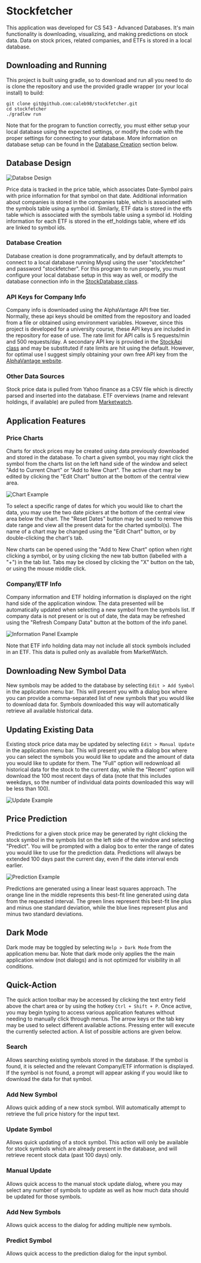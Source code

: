 # Stockfetcher
This application was developed for CS 543 - Advanced Databases. It's main functionality is downloading, visualizing, and making predictions on stock data. Data on stock prices, related companies, and ETFs is stored in a local database.

## Downloading and Running
This project is built using gradle, so to download and run all you need to do is clone the repository and use the provided gradle wrapper (or your local install) to build:

```
git clone git@github.com:caleb98/stockfetcher.git
cd stockfetcher
./gradlew run
```

Note that for the program to function correctly, you must either setup your local database using the expected settings, or modify the code with the proper settings for connecting to your database. More information on database setup can be found in the [Database Creation](#Database-Creation) section below.

## Database Design
![Databse Design](./db_design.svg)

Price data is tracked in the price table, which associates Date-Symbol pairs with price information for that symbol on that date. Additional information about companies is stored in the companies table, which is associated with the symbols table using a symbol id. Similarly, ETF data is stored in the etfs table which is associated with the symbols table using a symbol id. Holding information for each ETF is stored in the etf_holdings table, where etf ids are linked to symbol ids.

### Database Creation
Database creation is done programmatically, and by default attempts to connect to a local database running Mysql using the user "stockfetcher" and password "stockfetcher". For this program to run properly, you must configure your local database setup in this way as well, or modify the database connection info in the [StockDatabase class](app/src/main/java/stockfetcher/db/StockDatabase.java).

### API Keys for Company Info
Company info is downloaded using the AlphaVantage API free tier. Normally, these api keys should be omitted from the repository and loaded from a file or obtained using environment variables. However, since this project is developed for a university course, these API keys are included in the repository for ease of use. The rate limit for API calls is 5 requests/min and 500 requests/day. A secondary API key is provided in the [StockApi class](app/src/main/java/stockfetcher/api/StockApi.java) and may be substituted if rate limits are hit using the default. However, for optimal use I suggest simply obtaining your own free API key from the [AlphaVantage website](https://www.alphavantage.co/).

### Other Data Sources
Stock price data is pulled from Yahoo finance as a CSV file which is directly parsed and inserted into the database. ETF overviews (name and relevant holdings, if available) are pulled from [Marketwatch](https://www.marketwatch.com/).

## Application Features
### Price Charts
Charts for stock prices may be created using data previously downloaded and stored in the database. To chart a given symbol, you may right click the symbol from the charts list on the left hand side of the window and select "Add to Current Chart" or "Add to New Chart". The active chart may be edited by clicking the "Edit Chart" button at the bottom of the central view area.

![Chart Example](./chart_example.png)

To select a specific range of dates for which you would like to chart the data, you may use the two date pickers at the bottom of the central view area below the chart. The "Reset Dates" button may be used to remove this date range and view all the present data for the charted symbol(s). The name of a chart may be changed using the "Edit Chart" button, or by double-clicking the chart's tab.

New charts can be opened using the "Add to New Chart" option when right clicking a symbol, or by using clicking the new tab button (labelled with a "+") in the tab list. Tabs may be closed by clicking the "X" button on the tab, or using the mouse middle click.

### Company/ETF Info
Company information and ETF holding information is displayed on the right hand side of the application window. The data presented will be automatically updated when selecting a new symbol from the symbols list. If company data is not present or is out of date, the data may be refreshed using the "Refresh Company Data" button at the bottom of the info panel.

![Information Panel Example](./info_example.png)

Note that ETF info holding data may not include all stock symbols included in an ETF. This data is pulled only as available from MarketWatch.

## Downloading New Symbol Data
New symbols may be added to the database by selecting `Edit > Add Symbol` in the application menu bar. This will present you with a dialog box where you can provide a comma-separated list of new symbols that you would like to download data for. Symbols downloaded this way will automatically retrieve all available historical data.

## Updating Existing Data
Existing stock price data may be updated by selecting `Edit > Manual Update` in the application menu bar. This will present you with a dialog box where you can select the symbols you would like to update and the amount of data you would like to update for them. The "Full" option will redownload all historical data for the stock to the current day, while the "Recent" option will download the 100 most recent days of data (note that this includes weekdays, so the number of individual data points downloaded this way will be less than 100).

![Update Example](./update_example.png)

## Price Prediction
Predictions for a given stock price may be generated by right clicking the stock symbol in the symbols list on the left side of the window and selecting "Predict". You will be prompted with a dialog box to enter the range of dates you would like to use for the prediction data. Predictions will always be extended 100 days past the current day, even if the date interval ends earlier. 

![Prediction Example](./prediction_exmaple.png)

Predictions are generated using a linear least squares approach. The orange line in the middle represents this best-fit line generated using data from the requested interval. The green lines represent this best-fit line plus and minus one standard deviation, while the blue lines represent plus and minus two standard deviations.

## Dark Mode
Dark mode may be toggled by selecting `Help > Dark Mode` from the application menu bar. Note that dark mode only applies the the main application window (not dialogs) and is not optimized for visibility in all conditions.

## Quick-Action
The quick action toolbar may be accessed by clicking the text entry field above the chart area or by using the hotkey `Ctrl + Shift + P`. Once active, you may begin typing to access various application features without needing to manually click through menus. The arrow keys or the tab key may be used to select different available actions. Pressing enter will execute the currently selected action. A list of possible actions are given below.

### Search
Allows searching existing symbols stored in the database. If the symbol is found, it is selected and the relevant Company/ETF information is displayed. If the symbol is not found, a prompt will appear asking if you would like to download the data for that symbol.

### Add New Symbol
Allows quick adding of a new stock symbol. Will automatically attempt to retrieve the full price history for the input text.

### Update Symbol
Allows quick updating of a stock symbol. This action will only be available for stock symbols which are already present in the database, and will retrieve recent stock data (past 100 days) only.

### Manual Update
Allows quick access to the manual stock update dialog, where you may select any number of symbols to update as well as how much data should be updated for those symbols.

### Add New Symbols
Allows quick access to the dialog for adding multiple new symbols.

### Predict Symbol
Allows quick access to the prediction dialog for the input symbol.